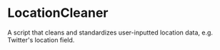 # LocationCleaner
A script that cleans and standardizes user-inputted location data, e.g. Twitter's location field.
